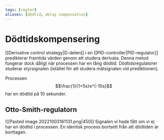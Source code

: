 ```yaml
---
tags: [regler]
aliases: [dödtid, delay compensation]
---
```

# Dödtidskompensering
[[Derivative control strategy|D-delen]] i en [[PID-controller|PID-regulator]] predikterar framtida värden genom att studera derivata. Denna metod fungerar dock dåligt när processen har en lång dödtid.
Dödtidsregulatorer studerar styrsignalen (istället för att studera mätsignalen vid prediktionen).

Processen $$\frac{1}{1+5s}e^{-10s}$$ har en dödtid på 10 sekunder.

## Otto-Smith-regulatorn
![[Pasted image 20221003161131.png|450]]
Signalen vi hade fått om vi ej har en dödtid i processen. En identisk process bortsett från att dödtiden är borttagen. 

